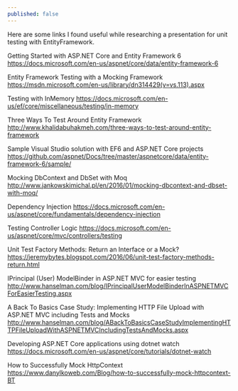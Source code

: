 ```yaml
---
published: false
---
```


Here are some links I found useful while researching a presentation for unit testing with EntityFramework.

Getting Started with ASP.NET Core and Entity Framework 6
https://docs.microsoft.com/en-us/aspnet/core/data/entity-framework-6

Entity Framework Testing with a Mocking Framework
https://msdn.microsoft.com/en-us/library/dn314429(v=vs.113).aspx

Testing with InMemory
https://docs.microsoft.com/en-us/ef/core/miscellaneous/testing/in-memory

Three Ways To Test Around Entity Framework
http://www.khalidabuhakmeh.com/three-ways-to-test-around-entity-framework

Sample Visual Studio solution with EF6 and ASP.NET Core projects
https://github.com/aspnet/Docs/tree/master/aspnetcore/data/entity-framework-6/sample/

Mocking DbContext and DbSet with Moq
http://www.jankowskimichal.pl/en/2016/01/mocking-dbcontext-and-dbset-with-moq/

Dependency Injection
https://docs.microsoft.com/en-us/aspnet/core/fundamentals/dependency-injection

Testing Controller Logic
https://docs.microsoft.com/en-us/aspnet/core/mvc/controllers/testing

Unit Test Factory Methods: Return an Interface or a Mock?
https://jeremybytes.blogspot.com/2016/06/unit-test-factory-methods-return.html

IPrincipal (User) ModelBinder in ASP.NET MVC for easier testing
http://www.hanselman.com/blog/IPrincipalUserModelBinderInASPNETMVCForEasierTesting.aspx

A Back To Basics Case Study: Implementing HTTP File Upload with ASP.NET MVC including Tests and Mocks
http://www.hanselman.com/blog/ABackToBasicsCaseStudyImplementingHTTPFileUploadWithASPNETMVCIncludingTestsAndMocks.aspx

Developing ASP.NET Core applications using dotnet watch
https://docs.microsoft.com/en-us/aspnet/core/tutorials/dotnet-watch

How to Successfully Mock HttpContext
https://www.danylkoweb.com/Blog/how-to-successfully-mock-httpcontext-BT
